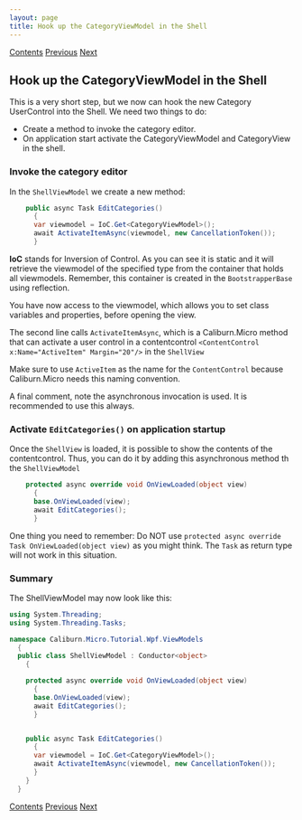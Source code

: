 ```yaml
---
layout: page
title: Hook up the CategoryViewModel in the Shell
---
```


[Contents](Contents) [Previous](Categories1) [Next](CategoryView)

## Hook up the CategoryViewModel in the Shell

This is a very short step, but we now can hook the new Category UserControl into the Shell. We need two things to do:

+ Create a method to invoke the category editor.
+ On application start activate the CategoryViewModel and CategoryView in  the shell.

### Invoke the category editor

In the ``ShellViewModel`` we create a new method:

```csharp
    public async Task EditCategories()
      {
      var viewmodel = IoC.Get<CategoryViewModel>();
      await ActivateItemAsync(viewmodel, new CancellationToken());
      }
```

**IoC** stands for Inversion of Control. As you can see it is static and it will retrieve the viewmodel of the specified type from the container that holds all viewmodels. Remember, this container is created in the ``BootstrapperBase`` using reflection.

You have now access to the viewmodel, which allows you to set class variables and properties, before opening the view.

The second line calls ``ActivateItemAsync``, which is a Caliburn.Micro method that can activate a user control in a contentcontrol ``<ContentControl x:Name="ActiveItem" Margin="20"/>`` in the ``ShellView``

Make sure to use ``ActiveItem`` as the name for the ``ContentControl`` because Caliburn.Micro needs this naming convention.

A final comment, note the asynchronous invocation is used. It is recommended to use this always.

### Activate ``EditCategories()`` on application startup

Once the ``ShellView`` is loaded, it is possible to show the contents of the contentcontrol. Thus, you can do it by adding this asynchronous method th the ``ShellViewModel``

```csharp
    protected async override void OnViewLoaded(object view)
      {
      base.OnViewLoaded(view);
      await EditCategories();
      }

```

One thing you need to remember: Do NOT use ``protected async override Task OnViewLoaded(object view)``
as you might think. The ``Task`` as return type will not work in this situation.

### Summary

The ShellViewModel may now look like this:

```csharp
using System.Threading;
using System.Threading.Tasks;

namespace Caliburn.Micro.Tutorial.Wpf.ViewModels
  {
  public class ShellViewModel : Conductor<object>
    {

    protected async override void OnViewLoaded(object view)
      {
      base.OnViewLoaded(view);
      await EditCategories();
      }


    public async Task EditCategories()
      {
      var viewmodel = IoC.Get<CategoryViewModel>();
      await ActivateItemAsync(viewmodel, new CancellationToken());
      }
    }
  }
```

[Contents](Contents) [Previous](Categories1) [Next](CategoryView)

